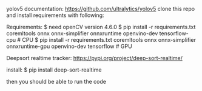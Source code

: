 yolov5 documentation:
https://github.com/ultralytics/yolov5
clone this repo and install requirements with following:

Requirements:
$ need openCV version 4.6.0
$ pip install -r requirements.txt coremltools onnx onnx-simplifier onnxruntime openvino-dev tensorflow-cpu  # CPU
$ pip install -r requirements.txt coremltools onnx onnx-simplifier onnxruntime-gpu openvino-dev tensorflow  # GPU

Deepsort realtime tracker:
https://pypi.org/project/deep-sort-realtime/

install:
$ pip install deep-sort-realtime

then you should be able to run the code